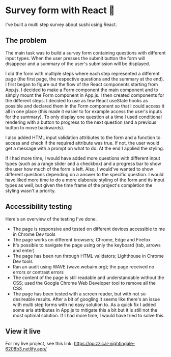 # Survey form with React 🍣

I've built a multi step survey about sushi using React. 


## The problem

The main task was to build a survey form containing questions with different input types. When the user presses the submit button the form will disappear and a summary of the user's submission will be displayed. 

I did the form with multiple steps where each step represented a different page (the first page, the respective questions and the summary at the end). I first began to figure out the flow of the React components starting from App.js. I decided to make a Form component the main component and to simply mount the Form component in App.js. I then created components for the different steps. I decided to use as few React useState hooks as possible and declared them in the Form component so that I could access it all in one place (this made it easier to for example access the user's inputs for the summary). To only display one question at a time I used conditional rendering with a button to progress to the next question (and a previous button to move backwards). 

I also added HTML input validation attributes to the form and a function to access and check if the required attribute was true. If not, the user would get a message with a prompt on what to do. At the end I applied the styling. 

If I had more time, I would have added more questions with different input types (such as a range slider and a checkbox) and a progress bar to show the user how much of the form is left. Also, I would've wanted to show different questions depending on a answer to the specific question. I would have liked more time to do a more elaborate styling of the form and its input types as well, but given the time frame of the project's completion the styling wasn't a priority.


## Accessibility testing

Here's an overview of the testing I've done. 

- The page is responsive and tested on different devices accessible to me in Chrome Dev tools
- The page works on different browsers; Chrome, Edge and Firefox
- It's possible to navigate the page using only the keyboard (tab, arrows and enter)
- The page has been run through HTML validators; Lighthouse in Chrome Dev tools
- Ran an audit using WAVE (wave.webaim.org); the page received no errors or contrast errors
- The content of the page is still readable and understandable without the CSS; used the Google Chrome Web Developer tool to remove all the CSS
- The page has been tested with a screen reader, but with not so desireable results. After a bit of googling it seems like there's an issue with multi step forms with no easy solution to. As a quick fix I added some aria attributes in App.js to mitigate this a bit but it is still not the most optimal solution. If I had more time, I would have tried to solve this.


## View it live

For my live project, see this link: https://quizzical-nightingale-6208b3.netlify.app/ 
